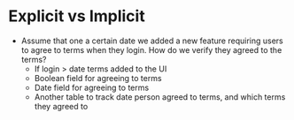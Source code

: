 # Explicit vs Implicit
* Assume that one a certain date we added a new feature requiring users to agree to terms when they login. How do we verify they agreed to the terms?
    * If login > date terms added to the UI
    * Boolean field for agreeing to terms
    * Date field for agreeing to terms
    * Another table to track date person agreed to terms, and which terms they agreed to
